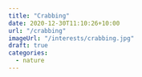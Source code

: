 ```yaml
---
title: "Crabbing"
date: 2020-12-30T11:10:26+10:00
url: "/crabbing"
imageUrl: "/interests/crabbing.jpg"
draft: true
categories:
  - nature
---
```

